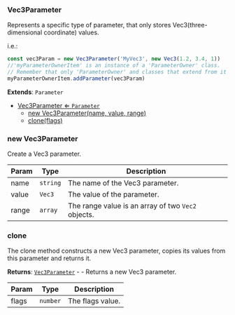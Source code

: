 <a name="Vec3Parameter"></a>

### Vec3Parameter 
Represents a specific type of parameter, that only stores Vec3(three-dimensional coordinate) values.

i.e.:
```javascript
const vec3Param = new Vec3Parameter('MyVec3', new Vec3(1.2, 3.4, 1))
//'myParameterOwnerItem' is an instance of a 'ParameterOwner' class.
// Remember that only 'ParameterOwner' and classes that extend from it can host 'Parameter' objects.
myParameterOwnerItem.addParameter(vec3Param)
```


**Extends**: <code>Parameter</code>  

* [Vec3Parameter ⇐ <code>Parameter</code>](#Vec3Parameter)
    * [new Vec3Parameter(name, value, range)](#new-Vec3Parameter)
    * [clone(flags)](#clone)

<a name="new_Vec3Parameter_new"></a>

### new Vec3Parameter
Create a Vec3 parameter.


| Param | Type | Description |
| --- | --- | --- |
| name | <code>string</code> | The name of the Vec3 parameter. |
| value | <code>Vec3</code> | The value of the parameter. |
| range | <code>array</code> | The range value is an array of two `Vec2` objects. |

<a name="Vec3Parameter+clone"></a>

### clone
The clone method constructs a new Vec3 parameter, copies its values
from this parameter and returns it.


**Returns**: [<code>Vec3Parameter</code>](#Vec3Parameter) - - Returns a new Vec3 parameter.  

| Param | Type | Description |
| --- | --- | --- |
| flags | <code>number</code> | The flags value. |

